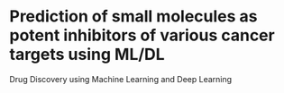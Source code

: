 # Prediction of small molecules as potent inhibitors of various cancer targets using ML/DL
Drug Discovery using Machine Learning and Deep Learning
